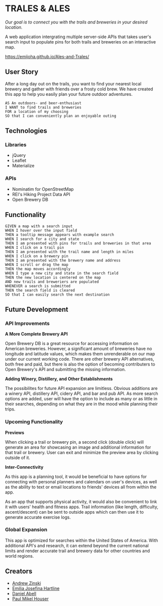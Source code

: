 # TRALES & ALES

*Our goal is to connect you with the trails and breweries in your desired location.*

A web application intergrating multiple server-side APIs that takes user's search input to populate pins for both trails and breweries on an interactive map.

https://emijoha.github.io/Ales-and-Trales/

## User Story

After a long day out on the trails, you want to find your nearest local brewery and gather with friends over a frosty cold brew. We have created this app to help you easily plan your future outdoor adventures.

```
AS An outdoors- and beer-enthusiast
I WANT to find trails and breweries
FOR a location of my choosing
SO that I can conveniently plan an enjoyable outing
```

## Technologies

### Libraries

- jQuery
- Leaflet
- Materialize

### APIs

- Nominatim for OpenStreetMap
- REI's Hiking Project Data API
- Open Brewery DB

## Functionality

```
GIVEN a map with a search input
WHEN I hover over the input field
THEN a tooltip message appears with example search 
WHEN I search for a city and state
THEN I am presented with pins for trails and breweries in that area
WHEN I click on a trail pin
THEN I am presented with the trail name and length in miles
WHEN I click on a brewery pin
THEN I am presented with the brewery name and address
WHEN I scroll or drag the map
THEN the map moves accordingly
WHEN I type a new city and state in the search field
THEN the new location is centered on the map
AND new trails and breweriers are populated
WHENEVER a search is submitted
THEN the search field is cleared
SO that I can easily search the next destination
```
## Future Development 

### API Improvements

**A More Complete Brewery API**

Open Brewery DB is a great resource for accessing information on American breweries. However, a significant amount of breweries have no longitude and latitude values, which makes them unrenderable on our map under our current working code. There are other brewery API alternatives, both free and paid, but there is also the option of becoming contributers to Open Brewery's API and submitting the missing information.

**Adding Winery, Distillery, and Other Establishments**

The possibilites for future API expansion are limitless. Obvious additions are a winery API, distillery API, cidery API, and bar and pub API. As more search options are added, user will have the option to include as many or as little in their searches, depending on what they are in the mood while planning their trips.

### Upcoming Functionality

**Previews**

When clicking a trail or brewery pin, a second click (double click) will generate an area for showcasing an image and additional information for that trail or brewery. User can exit and minimize the preview area by clicking outside of it.

**Inter-Connectivity**

As this app is a planning tool, it would be beneficial to have options for connecting with personal planners and calendars on user's devices, as well as the ability to text or email locations to friends' devices all from within the app. 

As an app that supports physical activity, it would also be convenient to link it with users' health and fitness apps. Trail information (like length, difficulty, ascent/descent) can be sent to outside apps which can then use it to generate accurate exercise logs.

### Global Expansion

This app is optimized for searches within the United States of America. With additional API's and research, it can extend beyond the current national limits and render accurate trail and brewery data for other countries and world regions.

## Creators

- [Andrew Zinski](https://github.com/AZGchip "Visit Andrew's GitHub")
- [Emilia Josefina Hartline](https://github.com/emijoha "Visit Emilia's GitHub")
- [Daniel Abell](https://github.com/dmabell693 "Visit Daniel's GitHub")
- [Paul Mikel Houser](https://github.com/paul-houser3333 "Visit Mike's GitHub")


